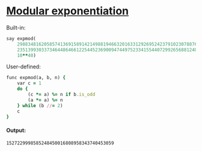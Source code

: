 [1]: https://rosettacode.org/wiki/Modular_exponentiation

# [Modular exponentiation][1]

Built-in:

```ruby
say expmod(
    2988348162058574136915891421498819466320163312926952423791023078876139,
    2351399303373464486466122544523690094744975233415544072992656881240319,
    10**40)
```


User-defined:

```ruby
func expmod(a, b, n) {
    var c = 1
    do {
        (c *= a) %= n if b.is_odd
        (a *= a) %= n
    } while (b //= 2)
    c
}
```

#### Output:
```
1527229998585248450016808958343740453059
```

